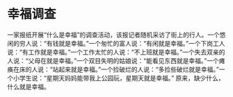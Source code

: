 # 幸福调查
一家报纸开展“什么是幸福”的调查活动，该报记者随机采访了街上的行人。一个悠闲的穷人说：“有钱就是幸福。”一个匆忙的富人说：“有闲就是幸福。”一个下岗工人说：“有工作就是幸福。”一个工作太忙的人说：“不上班就是幸福。”一个失去双亲的人说：“父母在就是幸福。”一个双目失明的姑娘说：“能看见东西就是幸福。”一个瘫痪在床的人说：“站起来就是幸福。”一个捡破烂的人说：“多捡些破烂就是幸福。”一个小学生说：“星期天妈妈能带我上公园玩，星期天就是幸福。” 
原来，缺少什么，什么就是幸福。
  